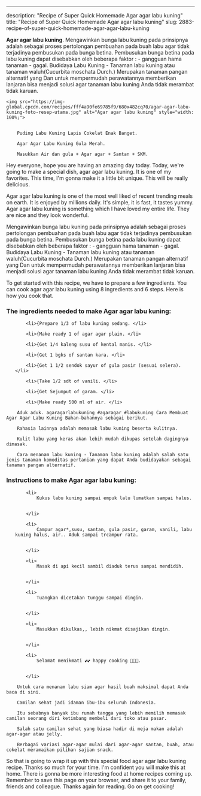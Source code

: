 ---
description: "Recipe of Super Quick Homemade Agar agar labu kuning"
title: "Recipe of Super Quick Homemade Agar agar labu kuning"
slug: 2883-recipe-of-super-quick-homemade-agar-agar-labu-kuning

<p>
	<strong>Agar agar labu kuning</strong>. 
	Mengawinkan bunga labu kuning pada prinsipnya adalah sebagai proses pertolongan pembuahan pada buah labu agar tidak terjadinya pembusukan pada bunga betina. Pembusukan bunga betina pada labu kuning dapat disebabkan oleh beberapa faktor : - gangguan hama tanaman - gagal. Budidaya Labu Kuning - Tanaman labu kuning atau tanaman waluh(Cucurbita moschata Durch.) Merupakan tanaman pangan alternatif yang Dan untuk mempermudah perawatannya memberikan lanjaran bisa menjadi solusi agar tanaman labu kuning Anda tidak merambat tidak karuan.
</p>
<p>
	
	<img src="https://img-global.cpcdn.com/recipes/fff4a90fe69785f9/680x482cq70/agar-agar-labu-kuning-foto-resep-utama.jpg" alt="Agar agar labu kuning" style="width: 100%;">
	
	
		Puding Labu Kuning Lapis Cokelat Enak Banget.
	
		Agar Agar Labu Kuning Gula Merah.
	
		Masukkan Air dan gula + Agar agar + Santan + SKM.
	
</p>
<p>
	Hey everyone, hope you are having an amazing day today. Today, we're going to make a special dish, agar agar labu kuning. It is one of my favorites. This time, I'm gonna make it a little bit unique. This will be really delicious.
</p>
	
<p>
	Agar agar labu kuning is one of the most well liked of recent trending meals on earth. It is enjoyed by millions daily. It's simple, it is fast, it tastes yummy. Agar agar labu kuning is something which I have loved my entire life. They are nice and they look wonderful.
</p>
<p>
	Mengawinkan bunga labu kuning pada prinsipnya adalah sebagai proses pertolongan pembuahan pada buah labu agar tidak terjadinya pembusukan pada bunga betina. Pembusukan bunga betina pada labu kuning dapat disebabkan oleh beberapa faktor : - gangguan hama tanaman - gagal. Budidaya Labu Kuning - Tanaman labu kuning atau tanaman waluh(Cucurbita moschata Durch.) Merupakan tanaman pangan alternatif yang Dan untuk mempermudah perawatannya memberikan lanjaran bisa menjadi solusi agar tanaman labu kuning Anda tidak merambat tidak karuan.
</p>

<p>
To get started with this recipe, we have to prepare a few ingredients. You can cook agar agar labu kuning using 8 ingredients and 6 steps. Here is how you cook that.
</p>

<h3>The ingredients needed to make Agar agar labu kuning:</h3>

<ol>
	
		<li>{Prepare 1/3 of labu kuning sedang. </li>
	
		<li>{Make ready 1 of agar agar plain. </li>
	
		<li>{Get 1/4 kaleng susu of kental manis. </li>
	
		<li>{Get 1 bgks of santan kara. </li>
	
		<li>{Get 1 1/2 sendok sayur of gula pasir (sesuai selera). </li>
	
		<li>{Take 1/2 sdt of vanili. </li>
	
		<li>{Get Sejumput of garam. </li>
	
		<li>{Make ready 500 ml of air. </li>
	
</ol>
<p>
	
		Aduk aduk. agaragarlabukuning #agaragar #labukuning Cara Membuat Agar Agar Labu Kuning Bahan-bahannya sebagai berikut.
	
		Rahasia lainnya adalah memasak labu kuning beserta kulitnya.
	
		Kulit labu yang keras akan lebih mudah dikupas setelah dagingnya dimasak.
	
		Cara menanam labu kuning - Tanaman labu kuning adalah salah satu jenis tanaman komoditas pertanian yang dapat Anda budidayakan sebagai tanaman pangan alternatif.
	
</p>

<h3>Instructions to make Agar agar labu kuning:</h3>

<ol>
	
		<li>
			Kukus labu kuning sampai empuk lalu lumatkan sampai halus.
			
			
		</li>
	
		<li>
			Campur agar*,susu, santan, gula pasir, garam, vanili, labu kuning halus, air.. Aduk sampai trcampur rata.
			
			
		</li>
	
		<li>
			Masak di api kecil sambil diaduk terus sampai mendidih.
			
			
		</li>
	
		<li>
			Tuangkan dicetakan tunggu sampai dingin.
			
			
		</li>
	
		<li>
			Masukkan dikulkas,, lebih nikmat disajikan dingin.
			
			
		</li>
	
		<li>
			Selamat menikmati 💕💕 happy cooking 🍳🍳🍳.
			
			
		</li>
	
</ol>

<p>
	
		Untuk cara menanam labu siam agar hasil buah maksimal dapat Anda baca di sini.
	
		Camilan sehat jadi idaman ibu-ibu seluruh Indonesia.
	
		Itu sebabnya banyak ibu rumah tangga yang lebih memilih memasak camilan seorang diri ketimbang membeli dari toko atau pasar.
	
		Salah satu camilan sehat yang biasa hadir di meja makan adalah agar-agar atau jelly.
	
		Berbagai variasi agar-agar mulai dari agar-agar santan, buah, atau cokelat meramaikan pilihan sajian snack.
	
</p>

<p>
	So that is going to wrap it up with this special food agar agar labu kuning recipe. Thanks so much for your time. I'm confident you will make this at home. There is gonna be more interesting food at home recipes coming up. Remember to save this page on your browser, and share it to your family, friends and colleague. Thanks again for reading. Go on get cooking!
</p>
